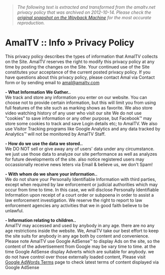 > *The following text is extracted and transformed from the amaltv.net privacy policy that was archived on 2012-10-14. Please check the [original snapshot on the Wayback Machine](https://web.archive.org/web/20121014011930id_/http%3A//www.amaltv.net/info/privacy) for the most accurate reproduction.*

# AmalTV :: Info » Privacy Policy

This privacy policy describes the types of information that AmalTV collects on the Site. AmalTV reserves the right to modify this privacy policy at any time by posting the changes on the Site. Your continued use of the Site constitutes your acceptance of the current posted privacy policy. If you have questions about this privacy policy, please contact Amal via Contact form or by sending email to [amal@amaltv.com](mailto:amal@amaltv.com)

**\- What Information We Gather..**  
We track and store any information you enter on our website. You can choose not to provide certain information, but this will limit you from using full features of the site such as marking shows as favorite. We also store video watching history of any user who visit our site We do not use "cookies" to save information or any other purpose, but Facebook™ may store some cookies to track and save Login details etc; to AmalTV. We also use Visitor Tracking programs like Google Analytics and any data tracked by Analytics™ will not be monitored by AmalTV Staff. 

**\- How do we use the data we stored..**  
We DO NOT sell or give away any of users' data under any circumstance. we just use those data to analyze our site performance as well as analyzes for future developments of the site. also notice registered users may occassionally receive news leters via Email & believe us, we don't Spam! 

**\- With whom do we share your information..**  
We do not share your Personally Identifiable Information with third parties, except when required by law enforcement or judicial authorities which may occur from time to time. In this case, we will disclose Personally Identifiable Information upon receipt of a court order or subpoena in order to assist a law enforcement investigation. We reserve the right to report to law enforcement agencies any activities that we in good faith believe to be unlawful. 

**\- Information relating to children..**  
AmalTV may accessed and used by anybody in any age. there are no any age restrictions inside the website. We, AmalTV take our best effort to keep the site suits for anybody in any age both by content and convenience. Please note AmalTV use Google AdSense™ to display Ads on the site, so the content of the advertisement from Google may be vary time to time. at the time Google AdSense display Adverts which are suitable for anybody. we do not have control over those externally loaded content, Please visit [Google AdWords Terms](http://support.google.com/adwords/certification/bin/answer.py?hl=en&answer=151875) page to check latest terms of content displayed via Google AdSense 
